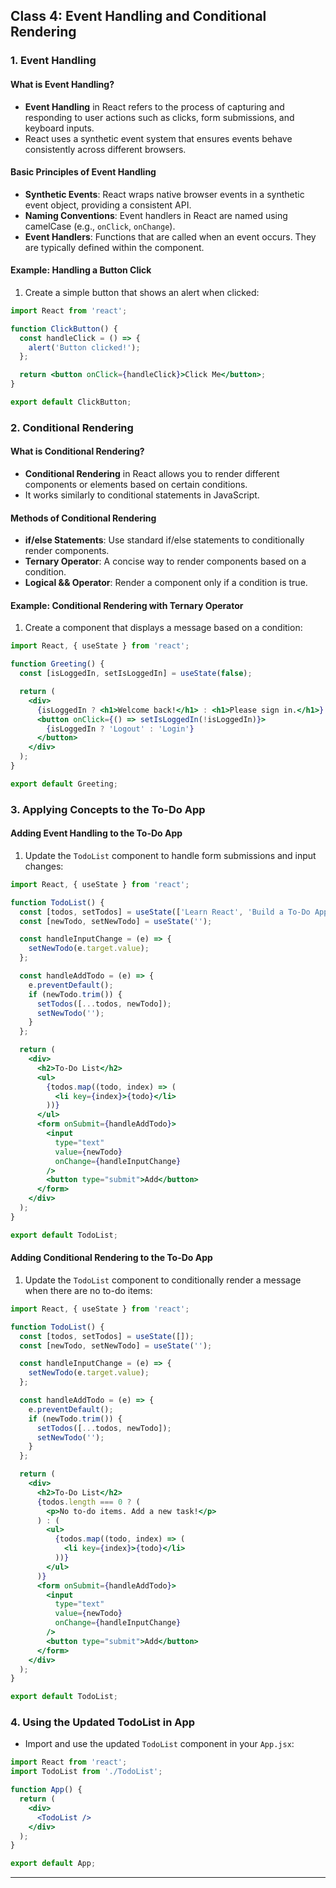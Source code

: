 ## Class 4: Event Handling and Conditional Rendering

### 1. Event Handling

#### What is Event Handling?
- **Event Handling** in React refers to the process of capturing and responding to user actions such as clicks, form submissions, and keyboard inputs.
- React uses a synthetic event system that ensures events behave consistently across different browsers.

#### Basic Principles of Event Handling
- **Synthetic Events**: React wraps native browser events in a synthetic event object, providing a consistent API.
- **Naming Conventions**: Event handlers in React are named using camelCase (e.g., `onClick`, `onChange`).
- **Event Handlers**: Functions that are called when an event occurs. They are typically defined within the component.

#### Example: Handling a Button Click
1. Create a simple button that shows an alert when clicked:

```jsx
import React from 'react';

function ClickButton() {
  const handleClick = () => {
    alert('Button clicked!');
  };

  return <button onClick={handleClick}>Click Me</button>;
}

export default ClickButton;
```

### 2. Conditional Rendering

#### What is Conditional Rendering?
- **Conditional Rendering** in React allows you to render different components or elements based on certain conditions.
- It works similarly to conditional statements in JavaScript.

#### Methods of Conditional Rendering
- **if/else Statements**: Use standard if/else statements to conditionally render components.
- **Ternary Operator**: A concise way to render components based on a condition.
- **Logical && Operator**: Render a component only if a condition is true.

#### Example: Conditional Rendering with Ternary Operator
1. Create a component that displays a message based on a condition:

```jsx
import React, { useState } from 'react';

function Greeting() {
  const [isLoggedIn, setIsLoggedIn] = useState(false);

  return (
    <div>
      {isLoggedIn ? <h1>Welcome back!</h1> : <h1>Please sign in.</h1>}
      <button onClick={() => setIsLoggedIn(!isLoggedIn)}>
        {isLoggedIn ? 'Logout' : 'Login'}
      </button>
    </div>
  );
}

export default Greeting;
```

### 3. Applying Concepts to the To-Do App

#### Adding Event Handling to the To-Do App
1. Update the `TodoList` component to handle form submissions and input changes:

```jsx
import React, { useState } from 'react';

function TodoList() {
  const [todos, setTodos] = useState(['Learn React', 'Build a To-Do App']);
  const [newTodo, setNewTodo] = useState('');

  const handleInputChange = (e) => {
    setNewTodo(e.target.value);
  };

  const handleAddTodo = (e) => {
    e.preventDefault();
    if (newTodo.trim()) {
      setTodos([...todos, newTodo]);
      setNewTodo('');
    }
  };

  return (
    <div>
      <h2>To-Do List</h2>
      <ul>
        {todos.map((todo, index) => (
          <li key={index}>{todo}</li>
        ))}
      </ul>
      <form onSubmit={handleAddTodo}>
        <input
          type="text"
          value={newTodo}
          onChange={handleInputChange}
        />
        <button type="submit">Add</button>
      </form>
    </div>
  );
}

export default TodoList;
```

#### Adding Conditional Rendering to the To-Do App
1. Update the `TodoList` component to conditionally render a message when there are no to-do items:

```jsx
import React, { useState } from 'react';

function TodoList() {
  const [todos, setTodos] = useState([]);
  const [newTodo, setNewTodo] = useState('');

  const handleInputChange = (e) => {
    setNewTodo(e.target.value);
  };

  const handleAddTodo = (e) => {
    e.preventDefault();
    if (newTodo.trim()) {
      setTodos([...todos, newTodo]);
      setNewTodo('');
    }
  };

  return (
    <div>
      <h2>To-Do List</h2>
      {todos.length === 0 ? (
        <p>No to-do items. Add a new task!</p>
      ) : (
        <ul>
          {todos.map((todo, index) => (
            <li key={index}>{todo}</li>
          ))}
        </ul>
      )}
      <form onSubmit={handleAddTodo}>
        <input
          type="text"
          value={newTodo}
          onChange={handleInputChange}
        />
        <button type="submit">Add</button>
      </form>
    </div>
  );
}

export default TodoList;
```

### 4. Using the Updated TodoList in App

- Import and use the updated `TodoList` component in your `App.jsx`:

```jsx
import React from 'react';
import TodoList from './TodoList';

function App() {
  return (
    <div>
      <TodoList />
    </div>
  );
}

export default App;
```

---
